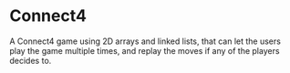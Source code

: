 # Connect4
A Connect4 game using 2D arrays and linked lists, that can let the users play the game multiple times, and replay the moves if any of the players decides to.
